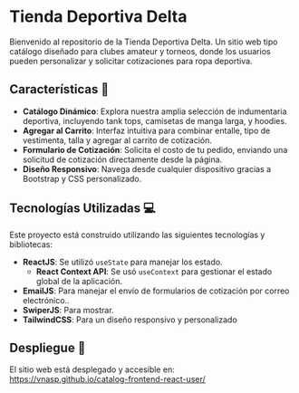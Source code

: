 # Tienda Deportiva Delta

Bienvenido al repositorio de la Tienda Deportiva Delta. Un sitio web tipo catálogo diseñado para clubes amateur y torneos, donde los usuarios pueden personalizar y solicitar cotizaciones para ropa deportiva.

## Características 🌟

- **Catálogo Dinámico**: Explora nuestra amplia selección de indumentaria deportiva, incluyendo tank tops, camisetas de manga larga, y hoodies.
- **Agregar al Carrito**: Interfaz intuitiva para combinar entalle, tipo de vestimenta, talla y agregar al carrito de cotización.
- **Formulario de Cotización**: Solicita el costo de tu pedido, enviando una solicitud de cotización directamente desde la página.
- **Diseño Responsivo**: Navega desde cualquier dispositivo gracias a Bootstrap y CSS personalizado.

## Tecnologías Utilizadas 💻

Este proyecto está construido utilizando las siguientes tecnologías y bibliotecas:

- **ReactJS**: Se utilizó `useState` para manejar los estado.
  - **React Context API**: Se usó `useContext` para gestionar el estado global de la aplicación.
- **EmailJS**: Para manejar el envío de formularios de cotización por correo electrónico..
- **SwiperJS**: Para mostrar.
- **TailwindCSS**: Para un diseño responsivo y personalizado


## Despliegue 🚀

El sitio web está desplegado y accesible en: https://vnasp.github.io/catalog-frontend-react-user/
